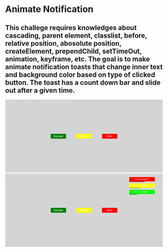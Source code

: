<h1> Animate Notification </h1>
<h2>This challege requires knowledges about cascading, parent element, classlist, before, relative position, abosolute position, createElement, prependChild, setTimeOut, animation, keyframe, etc.
The goal is to make animate notification toasts that change inner text and background color based on type of clicked button. The toast has a count down bar and slide out after a given time. </h2>
<img src="./demo.png" width="1000px"  />
<img src="./demo1.png" width="1000px"  />

